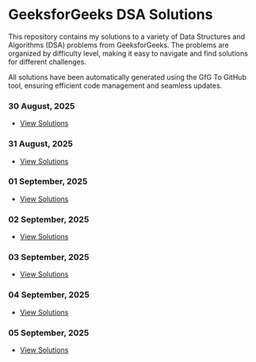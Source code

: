 # GeeksforGeeks DSA Solutions
This repository contains my solutions to a variety of Data Structures and Algorithms (DSA) problems from GeeksforGeeks. The problems are organized by difficulty level, making it easy to navigate and find solutions for different challenges.

All solutions have been automatically generated using the GfG To GitHub tool, ensuring efficient code management and seamless updates.
### 30 August, 2025
- [View Solutions](August-2025/.md)

### 31 August, 2025
- [View Solutions](August-2025/.md)

### 01 September, 2025
- [View Solutions](September-2025/.md)

### 02 September, 2025
- [View Solutions](September-2025/.md)

### 03 September, 2025
- [View Solutions](September-2025/.md)

### 04 September, 2025
- [View Solutions](September-2025/.md)

### 05 September, 2025
- [View Solutions](September-2025/.md)

